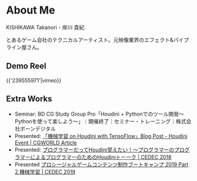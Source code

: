 # About Me

KISHIKAWA Takanori - 岸川 貴紀. 

とあるゲーム会社のテクニカルアーティスト。元映像業界のエフェクト&パイプライン屋さん。

## Demo Reel

{{'239555971'|vimeo}}

## Extra Works

- Seminar: BD CG Study Group Pro「Houdini + Pythonでのツール開発～Pythonを使って楽しよう～」｜開催終了｜セミナー・トレーニング｜株式会社ボーンデジタル
- Presented: [「機械学習 on Houdini with TensoFlow」Blog Post - Houdini Event | CGWORLD Article](https://t.umblr.com/redirect?z=https%3A%2F%2Fcgworld.jp%2Ffeature%2F201801-houdini-meetup-4.html&t=MWE5MjBjYWQwZjJjOWNhY2YwYjYwM2VkOTFlOWYzZmM2ZTVhMTMxOCxUbU4zdWpESg%3D%3D&p=&m=0&ts=1596151043)
- Presented: [プログラマーだってHoudini覚えたい！～プログラマーのプログラマーによるプログラマーのためのHoudiniトーーク | CEDEC 2018](https://t.umblr.com/redirect?z=https%3A%2F%2F2018.cedec.cesa.or.jp%2Fsession%2Fdetail%2Fs5ac09f9bf08db&t=NmUwYmE2NGI4ZGFmNzA1NmYxNTlmNjI5NTBlNjk2ZTcyYmQ0MGIzZSxUbU4zdWpESg%3D%3D&p=&m=0&ts=1596151043)
- Presented [プロシージャルゲームコンテンツ制作ブートキャンプ 2019 Part 2 機械学習 | CEDEC 2019](https://t.umblr.com/redirect?z=https%3A%2F%2Fcedec.cesa.or.jp%2F2019%2Fsession%2Fdetail%2Fs5c9c3c8c9a39d.html&t=Mjk2NjM4ZWNkMzJiOTJjYjViMWU3ZDc5M2U5ZWQyYmYwODk3YWI3NCxUbU4zdWpESg%3D%3D&p=&m=0&ts=1596151043)

